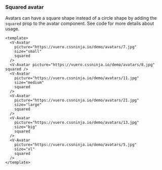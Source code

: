 ### Squared avatar

Avatars can have a square shape instead of a circle shape
by adding the `squared` prop to the avatar component.
See code for more details about usage.

<!--code-->

```vue
<template>
  <V-Avatar
    picture="https://vuero.cssninja.io/demo/avatars/7.jpg"
    size="small"
    squared
  />
  <V-Avatar picture="https://vuero.cssninja.io/demo/avatars/8.jpg" squared />
  <V-Avatar
    picture="https://vuero.cssninja.io/demo/avatars/11.jpg"
    size="medium"
    squared
  />
  <V-Avatar
    picture="https://vuero.cssninja.io/demo/avatars/21.jpg"
    size="large"
    squared
  />
  <V-Avatar
    picture="https://vuero.cssninja.io/demo/avatars/13.jpg"
    size="big"
    squared
  />
  <V-Avatar
    picture="https://vuero.cssninja.io/demo/avatars/5.jpg"
    size="xl"
    squared
  />
</template>
```

<!--/code-->

<!--example-->

<V-Avatar picture="https://vuero.cssninja.io/demo/avatars/7.jpg" size="small" squared />
<V-Avatar picture="https://vuero.cssninja.io/demo/avatars/8.jpg" squared />
<V-Avatar picture="https://vuero.cssninja.io/demo/avatars/11.jpg" size="medium" squared />
<V-Avatar picture="https://vuero.cssninja.io/demo/avatars/21.jpg" size="large" squared />
<V-Avatar picture="https://vuero.cssninja.io/demo/avatars/13.jpg" size="big" squared />
<V-Avatar picture="https://vuero.cssninja.io/demo/avatars/5.jpg" size="xl" squared />

<!--/example-->

